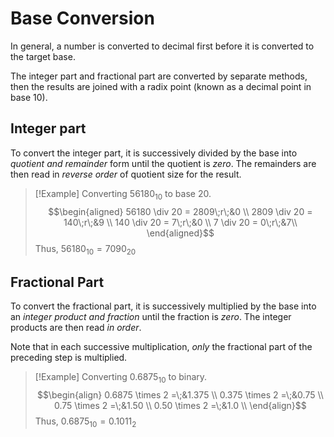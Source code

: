 # Base Conversion
In general, a number is converted to decimal first before it is converted to the target base.

The integer part and fractional part are converted by separate methods, then the results are joined with a radix point (known as a decimal point in base 10).

## Integer part
To convert the integer part, it is successively divided by the base into *quotient and remainder* form until the quotient is *zero*. The remainders are then read in *reverse order* of quotient size for the result.

> [!Example]
Converting $56180_{10}$ to base $20$.
> $$\begin{aligned}
 56180 \div 20 = 2809\;r\;&0 \\
 2809 \div 20 = 140\;r\;&9 \\
 140 \div 20 = 7\;r\;&0 \\
 7 \div 20 = 0\;r\;&7\\
 \end{aligned}$$
Thus, $56180_{10}=7090_{20}$

## Fractional Part
To convert the fractional part, it is successively multiplied by the base into an *integer product and fraction* until the fraction is *zero*. The integer products are then read *in order*.

Note that in each successive multiplication, *only* the fractional part of the preceding step is multiplied.

> [!Example]
Converting $0.6875_{10}$ to binary.
> $$\begin{align}
0.6875 \times 2 =\;&1.375 \\
0.375 \times 2 =\;&0.75 \\
0.75 \times 2 =\;&1.50 \\
0.50 \times 2 =\;&1.0 \\
\end{align}$$
Thus, $0.6875_{10}=0.1011_{2}$  


